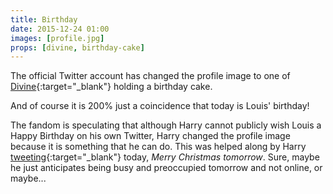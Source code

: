 ```yaml
---
title: Birthday
date: 2015-12-24 01:00
images: [profile.jpg]
props: [divine, birthday-cake]
---
```

The official Twitter account has changed the profile image to one of [Divine]({{site.baseurl}}props/divine){:target="_blank"} holding a birthday cake.

And of course it is 200% just a coincidence that today is Louis' birthday!

The fandom is speculating that although Harry cannot publicly wish Louis a Happy Birthday on his own Twitter, Harry changed the profile image because it is something that he can do. This was helped along by Harry [tweeting](https://twitter.com/Harry_Styles/status/680072198258847745){:target="_blank"} today, *Merry Christmas tomorrow*. Sure, maybe he just anticipates being busy and preoccupied tomorrow and not online, or maybe...
